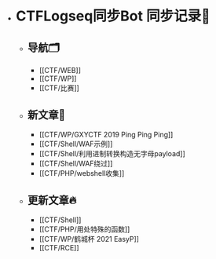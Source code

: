 - # CTFLogseq同步Bot 同步记录🤖
  - ## 导航🗂️
    - [[CTF/WEB]]
    - [[CTF/WP]]
    - [[CTF/比赛]]
  - ## 新文章🎉
    - [[CTF/WP/GXYCTF 2019 Ping Ping Ping]]
    - [[CTF/Shell/WAF示例]]
    - [[CTF/Shell/利用进制转换构造无字母payload]]
    - [[CTF/Shell/WAF绕过]]
    - [[CTF/PHP/webshell收集]]
  - ## 更新文章🔥
    - [[CTF/Shell]]
    - [[CTF/PHP/用处特殊的函数]]
    - [[CTF/WP/鹤城杯 2021 EasyP]]
    - [[CTF/RCE]]
